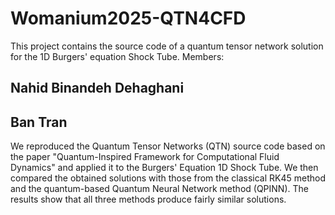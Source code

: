 # Womanium2025-QTN4CFD
This project contains the source code of a quantum tensor network solution for the 1D Burgers' equation Shock Tube.
Members:
## Nahid Binandeh Dehaghani
## Ban Tran
We reproduced the Quantum Tensor Networks (QTN) source code based on the paper "Quantum-Inspired Framework for Computational Fluid Dynamics" and applied it to the Burgers' Equation 1D Shock Tube. We then compared the obtained solutions with those from the classical RK45 method and the quantum-based Quantum Neural Network method (QPINN). The results show that all three methods produce fairly similar solutions.
